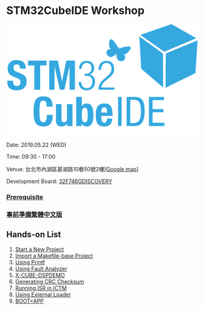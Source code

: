 # STM32CubeIDE Workshop
![](docs/imgs/ST14179_STM32CubeIDE.png)

Date: 2019.05.22 (WED)

Time: 09:30 - 17:00

Venue: 台北市內湖區基湖路10巷50號2樓[[Google map]](https://goo.gl/maps/c8vGBHJDmh5RcEpR7)

Development Board: [32F746GDISCOVERY](https://www.st.com/en/evaluation-tools/32f746gdiscovery.html)


### [Prerequisite](Prerequisite.md)
### [事前準備繁體中文版](Prerequisite_zh-TW.md)




## Hands-on List
1. [Start a New Project](hands-on/01_Start/README.md)
2. [Import a Makefile-base Project](hands-on/02_stm32_hp141_lcd/README.md)
3. [Using Printf](hands-on/03_printf/README.md)
4. [Using Fault Analyzer](hands-on/04_hardfault/README.md)
5. [X-CUBE-DSPDEMO](hands-on/05_X-CUBE-DSPDEMO/README.md)
6. [Generating CRC Checksum](hands-on/06_F746-DISCO-CRC/README.md)
7. [Running ISR in ICTM](hands-on/07_ISR_in_ICTM/README.md)
8. [Using External Loader](hands-on/08_QSPI_PreInitConfig/README.md)
9. [BOOT+APP](hands-on/09_BOOT-APP/README.md)
